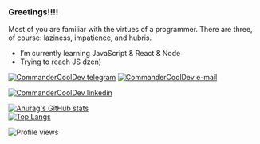 ### Greetings!!!!
  Most of you are familiar with the virtues of a programmer. There are three, of course: laziness, impatience, and hubris.

- I’m currently learning JavaScript & React & Node
- Trying to reach JS dzen)

 [![CommanderCoolDev telegram](https://img.shields.io/badge/Telegram-%40KAPELLLAN-blue?style=plastic&logo=telegram&link=https://t.me/theneonwhale)](https://t.me/KAPELLLAN)
  [![CommanderCoolDev e-mail](https://img.shields.io/badge/Gmail-dglebovdev%40gmail.com-red?style=plastic&logo=gmail&link=mailto:a.kylymnyk@gmail.com)](mailto:dglebovdev@gmail.com)
<!--   [![CommanderCoolDev github](https://img.shields.io/badge/GitHub-CommanderCoolDev-black?style=plastic&logo=github&link=https://github.com/CommanderCoolDev)](https://github.com/CommanderCoolDev) -->
  [![CommanderCoolDev linkedin](https://img.shields.io/badge/LinkedIn-Dmitriy%20Glebov-darkblue?style=plastic&logo=linkedin&link=https://www.linkedin.com/in/dmitriy-glebov)](https://www.linkedin.com/in/dmitriy-glebov-9aa614210)

[![Anurag's GitHub stats](https://github-readme-stats.vercel.app/api?username=CommanderCoolDev&show_icons=true&theme=merko)](https://github.com/anuraghazra/github-readme-stats)
<br>
[![Top Langs](https://github-readme-stats.vercel.app/api/top-langs/?username=CommanderCoolDev&layout=compact&show_icons=true&theme=merko)](https://github.com/anuraghazra/github-readme-stats)

![Profile views](https://gpvc.arturio.dev/CommanderCoolDev)

<!-- <img src="https://github-readme-stats.vercel.app/api?username=CommanderCoolDev&show_icons=true&theme=merko">
<img src="https://github-readme-stats.vercel.app/api/top-langs/?username=CommanderCoolDev&layout=compact&show_icons=true&theme=merko"> -->





